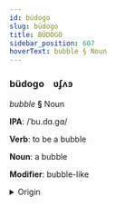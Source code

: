 ```yaml
---
id: büdogo
slug: büdogo
title: BÜDOGO
sidebar_position: 607
hoverText: bubble § Noun
---
```


### büdogo&emsp;<span kind="abugida">ʋʄʌꜿ</span>

*bubble* **§** Noun

**IPA**: /ˈbu.dɑ.gɑ/

**Verb**: to be a bubble

**Noun**: a bubble

**Modifier**: bubble-like

<details>
    <summary>Origin</summary>
    Telugu బుడగ buḍaga /buɖaga/<br/>
    <em>Dravidian Language Family</em>
</details>